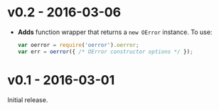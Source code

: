 # v0.2 - 2016-03-06

* __Adds__ function wrapper that returns a `new OError` instance. To use:

	```javascript
	var oerror = require('oerror').oerror;
	var err = oerror({ /* OError constructor options */ });
	```

# v0.1 - 2016-03-01

Initial release.
